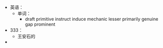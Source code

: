 - 英语：
	- 单词：
		- draft
		  primitive
		  instruct
		  induce
		  mechanic
		  lesser
		  primarily
		  genuine 
		  gap
		  prominent
- 333：
	- 王安石的
-